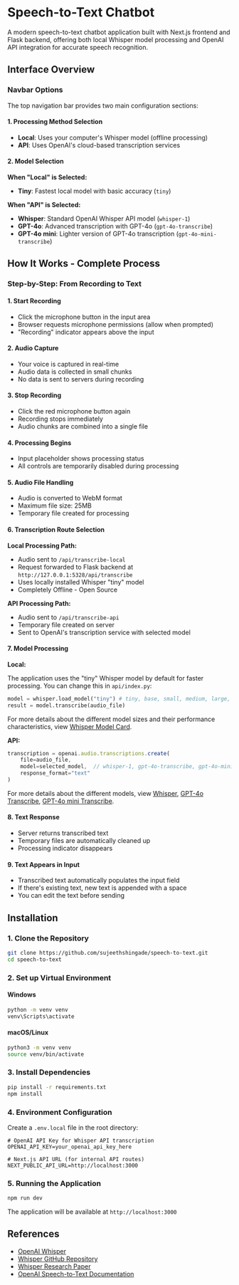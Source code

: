 # Speech-to-Text Chatbot

A modern speech-to-text chatbot application built with Next.js frontend and Flask backend, offering both local Whisper model processing and OpenAI API integration for accurate speech recognition.

## Interface Overview

### Navbar Options

The top navigation bar provides two main configuration sections:

#### 1. Processing Method Selection

- **Local**: Uses your computer's Whisper model (offline processing)
- **API**: Uses OpenAI's cloud-based transcription services

#### 2. Model Selection

**When "Local" is Selected:**

- **Tiny**: Fastest local model with basic accuracy (`tiny`)

**When "API" is Selected:**

- **Whisper**: Standard OpenAI Whisper API model (`whisper-1`)
- **GPT-4o**: Advanced transcription with GPT-4o (`gpt-4o-transcribe`)
- **GPT-4o mini**: Lighter version of GPT-4o transcription (`gpt-4o-mini-transcribe`)

## How It Works - Complete Process

### Step-by-Step: From Recording to Text

#### 1. **Start Recording**

- Click the microphone button in the input area
- Browser requests microphone permissions (allow when prompted)
- "Recording" indicator appears above the input

#### 2. **Audio Capture**

- Your voice is captured in real-time
- Audio data is collected in small chunks
- No data is sent to servers during recording

#### 3. **Stop Recording**

- Click the red microphone button again
- Recording stops immediately
- Audio chunks are combined into a single file

#### 4. **Processing Begins**

- Input placeholder shows processing status
- All controls are temporarily disabled during processing

#### 5. **Audio File Handling**

- Audio is converted to WebM format
- Maximum file size: 25MB
- Temporary file created for processing

#### 6. **Transcription Route Selection**

**Local Processing Path:**

- Audio sent to `/api/transcribe-local`
- Request forwarded to Flask backend at `http://127.0.0.1:5328/api/transcribe`
- Uses locally installed Whisper "tiny" model
- Completely Offline - Open Source

**API Processing Path:**

- Audio sent to `/api/transcribe-api`
- Temporary file created on server
- Sent to OpenAI's transcription service with selected model

#### 7. **Model Processing**

**Local:**

The application uses the "tiny" Whisper model by default for faster processing. You can change this in `api/index.py`:

```python
model = whisper.load_model("tiny") # tiny, base, small, medium, large, turbo
result = model.transcribe(audio_file)
```

For more details about the different model sizes and their performance characteristics, view [Whisper Model Card](https://github.com/openai/whisper/blob/main/model-card.md).

**API:**

```javascript
transcription = openai.audio.transcriptions.create(
    file=audio_file,
    model=selected_model,  // whisper-1, gpt-4o-transcribe, gpt-4o-mini-transcribe
    response_format="text"
)
```

For more details about the different models, view [Whisper](https://platform.openai.com/docs/models/whisper-1), [GPT-4o Transcribe](https://platform.openai.com/docs/models/gpt-4o-transcribe), [GPT-4o mini Transcribe](https://platform.openai.com/docs/models/gpt-4o-mini-transcribe).

#### 8. **Text Response**

- Server returns transcribed text
- Temporary files are automatically cleaned up
- Processing indicator disappears

#### 9. **Text Appears in Input**

- Transcribed text automatically populates the input field
- If there's existing text, new text is appended with a space
- You can edit the text before sending

## Installation

### 1. Clone the Repository

```bash
git clone https://github.com/sujeethshingade/speech-to-text.git
cd speech-to-text
```

### 2. Set up Virtual Environment

#### Windows

```bash
python -m venv venv
venv\Scripts\activate
```

#### macOS/Linux

```bash
python3 -m venv venv
source venv/bin/activate
```

### 3. Install Dependencies

```bash
pip install -r requirements.txt
npm install
```

### 4. Environment Configuration

Create a `.env.local` file in the root directory:

```env
# OpenAI API Key for Whisper API transcription
OPENAI_API_KEY=your_openai_api_key_here

# Next.js API URL (for internal API routes)
NEXT_PUBLIC_API_URL=http://localhost:3000
```

### 5. Running the Application

```bash
npm run dev
```

The application will be available at `http://localhost:3000`

## References

- [OpenAI Whisper](https://openai.com/index/whisper/)
- [Whisper GitHub Repository](https://github.com/openai/whisper)
- [Whisper Research Paper](https://cdn.openai.com/papers/whisper.pdf)
- [OpenAI Speech-to-Text Documentation](https://platform.openai.com/docs/guides/speech-to-text)
